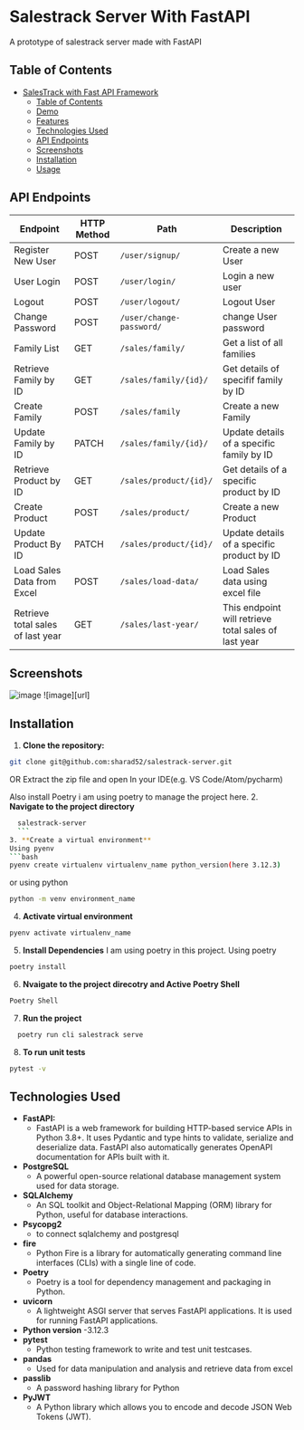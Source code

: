 # Salestrack Server With FastAPI

A prototype of salestrack server made with FastAPI 

## Table of Contents

- [SalesTrack with Fast API Framework](#)
  - [Table of Contents](#table-of-contents)
  - [Demo](#demo)
  - [Features](#features)
  - [Technologies Used](#technologies-used)
  - [API Endpoints](#api-endpoints)
  - [Screenshots](#screenshots)
  - [Installation](#installation)
  - [Usage](#usage)




## API Endpoints



| Endpoint                          | HTTP Method | Path                                      | Description                                             |
|-----------------------------------|-------------|-------------------------------------------|---------------------------------------------------------|
| Register New User                 | POST        | `/user/signup/`                           | Create a new User                                       |
| User Login                        | POST        | `/user/login/`                            | Login  a new user                                       |
| Logout                            | POST        | `/user/logout/`                           | Logout User                                             |
| Change Password                   | POST        | `/user/change-password/`                  | change User password                                    |
| Family List                       | GET         | `/sales/family/`                          | Get a list of all families                              |
| Retrieve Family by ID             | GET         | `/sales/family/{id}/`                     | Get details of specifif family by ID                    |
| Create Family                     | POST        | `/sales/family`                           | Create a new Family                                     |
| Update Family by ID               | PATCH       | `/sales/family/{id}/`                     | Update details of a specific family by ID               |
| Retrieve Product by ID            | GET         | `/sales/product/{id}/`                    | Get details of a specific product by ID                 |
| Create Product                    | POST        | `/sales/product/`                         | Create a new Product                                    |
| Update Product By ID              | PATCH       | `/sales/product/{id}/`                    | Update details of a specific product by ID              |
| Load Sales Data from Excel        | POST        | `/sales/load-data/`                       | Load Sales data using excel file                        | 
| Retrieve total sales of last year | GET         | `/sales/last-year/`                       | This endpoint will retrieve total sales of last year    |


## Screenshots
![image](url)
![image][url]

## Installation
1. **Clone the repository:**
  ```bash
  git clone git@github.com:sharad52/salestrack-server.git
  ```
  OR
  Extract the zip file and open In your IDE(e.g. VS Code/Atom/pycharm)

  Also install Poetry i am using poetry to manage the project here.
2. **Navigate to the project directory**
  ```bash
    salestrack-server
    ```
3. **Create a virtual environment**
  Using pyenv 
  ```bash
  pyenv create virtualenv virtualenv_name python_version(here 3.12.3)
  ```
  or using python
  ```bash
  python -m venv environment_name
  ```

4. **Activate virtual environment**
  ```bash
  pyenv activate virtualenv_name
  ```


5. **Install Dependencies**
 I am using poetry in this project.
 Using poetry
 ```bash
 poetry install
 ```
6. **Nvaigate to the project direcotry and Active Poetry Shell**
  ```bash
  Poetry Shell
  ```
7. **Run the project**
  ```bash
    poetry run cli salestrack serve
  ```
8. **To run unit tests**
  ```bash
  pytest -v
  ```

## Technologies Used
- **FastAPI:**
  - FastAPI is a web framework for building HTTP-based service APIs in Python 3.8+. It uses Pydantic and type hints to validate, serialize and deserialize data. FastAPI also automatically generates OpenAPI documentation for APIs built with it.
- **PostgreSQL**
  - A powerful open-source relational database management system used for data storage.
- **SQLAlchemy**
  - An SQL toolkit and Object-Relational Mapping (ORM) library for Python, useful for database interactions.
- **Psycopg2**
  - to connect sqlalchemy and postgresql
- **fire**
  - Python Fire is a library for automatically generating command line interfaces (CLIs) with a single line of code.
- **Poetry**
  - Poetry is a tool for dependency management and packaging in Python.
- **uvicorn**
  - A lightweight ASGI server that serves FastAPI applications. It is used for running FastAPI applications.
- **Python version**
  -3.12.3
- **pytest**
  - Python testing framework to write and test unit testcases.
- **pandas**
  - Used for data manipulation and analysis and retrieve data from excel
- **passlib**
  - A password hashing library for Python
- **PyJWT**
  - A Python library which allows you to encode and decode JSON Web Tokens (JWT). 


